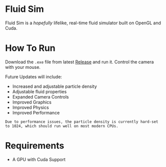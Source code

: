 
# Fluid Sim

Fluid Sim is a *hopefully* lifelike, real-time fluid simulator built on OpenGL and Cuda.

# How To Run

Download the ```.exe``` file from latest [Release]([url](https://github.com/philippesic/fluisism/releases/tag/Alpha)) and run it.
Control the camera with your mouse.

Future Updates will include:
* Increased and adjustable particle density
* Adjustable fluid properties
* Expanded Camera Controls
* Improved Graphics
* Improved Physics
* Improved Performance

```Due to performance issues, the particle density is currently hard-set to 1024, which should run well on most modern CPUs.```

# Requirements

* A GPU with Cuda Support






